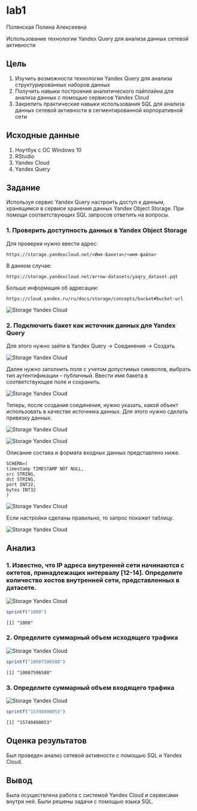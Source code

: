 # lab1
Полянская Полина Алексеевна

Использование технологии Yandex Query для анализа данных сетевой
активности

## Цель

1.  Изучить возможности технологии Yandex Query для анализа
    структурированных наборов данных
2.  Получить навыки построения аналитического пайплайна для анализа
    данных с помощью сервисов Yandex Cloud
3.  Закрепить практические навыки использования SQL для анализа данных
    сетевой активности в сегментированной корпоративной сети

## Исходные данные

1.  Ноутбук с ОС Windows 10
2.  RStudio
3.  Yandex Cloud
4.  Yandex Query

## Задание

Используя сервис Yandex Query настроить доступ к данным, хранящимся в
сервисе хранения данных Yandex Object Storage. При помощи
соответствующих SQL запросов ответить на вопросы.

### 1. Проверить доступность данных в Yandex Object Storage

Для проверки нужно ввести адрес:

    https://storage.yandexcloud.net/<Имя-Бакета>/<имя-файла>

В данном случае:

    https://storage.yandexcloud.net/arrow-datasets/yaqry_dataset.pqt

Больше информация об адресации:

    https://cloud.yandex.ru/ru/docs/storage/concepts/bucket#bucket-url

![Storage Yandex Cloud](img/1.jpg)

### 2. Подключить бакет как источник данных для Yandex Query

Для этого нужно зайти в Yandex Query -\> Соединения -\> Создать

![Storage Yandex Cloud](img/2.jpg)

Далее нужно заполнить поля с учетом допустимых символов, выбрать тип
аутентификации – публичный. Ввести имя бакета в соответствующее поле и
сохранить.

![Storage Yandex Cloud](img/3.jpg)

Теперь, после создания соединения, нужно указать, какой объект
использовать в качестве источника данных. Для этого нужно сделать
привязку данных.

![Storage Yandex Cloud](img/4.jpg)

![Storage Yandex Cloud](img/5.jpg)

Описание состава и формата входных данных представлено ниже.

    SCHEMA=(
    timestamp TIMESTAMP NOT NULL,
    src STRING,
    dst STRING,
    port INT32,
    bytes INT32
    )

![Storage Yandex Cloud](img/6.jpg)

Если настройки сделаны правильно, то запрос покажет таблицу.

![Storage Yandex Cloud](img/7.jpg)

## Анализ

### 1. Известно, что IP адреса внутренней сети начинаются с октетов, принадлежащих интервалу \[12-14\]. Определите количество хостов внутренней сети, представленных в датасете.

![Storage Yandex Cloud](img/8.jpg)

``` r
sprintf("1000")
```

    [1] "1000"

### 2. Определите суммарный объем исходящего трафика

![Storage Yandex Cloud](img/9.jpg)

``` r
sprintf("10007506588")
```

    [1] "10007506588"

### 3. Определите суммарный объем входящего трафика

![Storage Yandex Cloud](img/10.jpg)

``` r
sprintf("15740490053")
```

    [1] "15740490053"

## Оценка результатов

Был проведен анализ сетевой активности с помощью SQL и Yandex Cloud.

## Вывод

Была осуществлена работа с системой Yandex Cloud и сервисами внутри неё.
Были решены задачи с помощью языка SQL.
